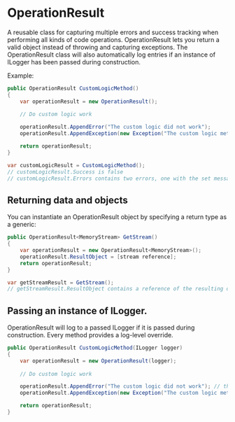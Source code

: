 # OperationResult
A reusable class for capturing multiple errors and success tracking when performing all kinds of code operations. OperationResult lets you return a valid object instead of throwing and capturing exceptions.
The OperationResult class will also automatically log entries if an instance of ILogger has been passed during construction.

Example:
```cs
public OperationResult CustomLogicMethod()
{
	var operationResult = new OperationResult();
	
	// Do custom logic work

	operationResult.AppendError("The custom logic did not work");
	operationResult.AppendException(new Exception("The custom logic method threw and exception."));

	return operationResult;
}

var customLogicResult = CustomLogicMethod();
// customLogicResult.Success is false
// customLogicResult.Errors contains two errors, one with the set message and the other with the set exception.
```

## Returning data and objects
You can instantiate an OperationResult object by specifying a return type as a generic:

```cs
public OperationResult<MemoryStream> GetStream()
{
	var operationResult = new OperationResult<MemoryStream>();
	operationResult.ResultObject = [stream reference];
	return operationResult;
}

var getStreamResult = GetStream();
// getStreamResult.ResultObject contains a reference of the resulting object of MemoryStream type;
```

## Passing an instance of ILogger.
OperationResult will log to a passed ILogger if it is passed during construction.
Every method provides a log-level override.
```cs
public OperationResult CustomLogicMethod(ILogger logger)
{
	var operationResult = new OperationResult(logger);
	
	// Do custom logic work

	operationResult.AppendError("The custom logic did not work"); // this call will be logged to the logger with severity Error.
	operationResult.AppendException(new Exception("The custom logic method threw and exception.")); // this call will be logged to the logger with severity Error.

	return operationResult;
}
```